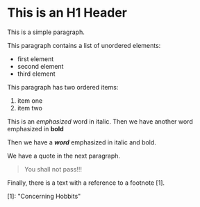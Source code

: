 # This is an H1 Header

This is a simple paragraph.

This paragraph contains a list of unordered elements:
+ first element
+ second element
+ third element

This paragraph has two ordered items:
1. item one
2. item two

This is an *emphasized* word in italic. Then we have another word emphasized in **bold**

Then we have a ***word*** emphasized in italic and bold.

We have a quote in the next paragraph.

> You shall not pass!!!

Finally, there is a text with a reference to a footnote [1].

[1]: "Concerning Hobbits"
